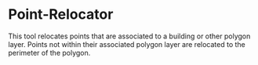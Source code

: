# Point-Relocator
This tool relocates points that are associated to a building or other polygon layer.  Points not within their associated polygon layer are relocated to the perimeter of the polygon.
